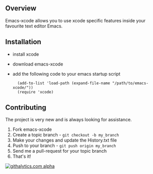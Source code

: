 ## Overview

Emacs-xcode allows you to use xcode specific features inside your favourite text editor Emacs.

## Installation

* install xcode
* download emacs-xcode
* add the following code to your emacs startup script

        (add-to-list 'load-path (expand-file-name "/path/to/emacs-xcode/"))
        (require 'xcode)

## Contributing

The project is very new and is always looking for assistance.

1. Fork emacs-xcode
2. Create a topic branch - `git checkout -b my_branch`
3. Make your changes and update the History.txt file
4. Push to your branch - `git push origin my_branch`
5. Send me a pull-request for your topic branch
6. That's it!

[![githalytics.com alpha](https://cruel-carlota.pagodabox.com/49ef112f831c38731706c754aeb6241a "githalytics.com")](http://githalytics.com/senny/emacs-xcode)
